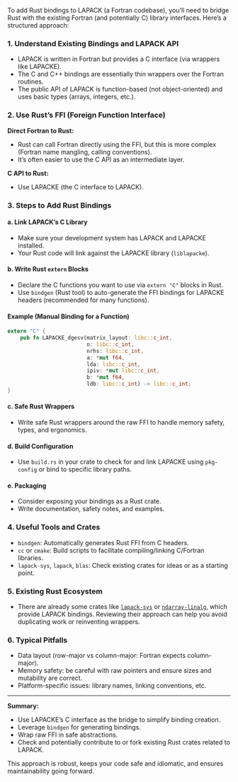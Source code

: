 To add Rust bindings to LAPACK (a Fortran codebase), you'll need to bridge Rust with the existing Fortran (and potentially C) library interfaces. Here’s a structured approach:

### 1. Understand Existing Bindings and LAPACK API
- LAPACK is written in Fortran but provides a C interface (via wrappers like LAPACKE).
- The C and C++ bindings are essentially thin wrappers over the Fortran routines.
- The public API of LAPACK is function-based (not object-oriented) and uses basic types (arrays, integers, etc.).

### 2. Use Rust’s FFI (Foreign Function Interface)

**Direct Fortran to Rust:**  
- Rust can call Fortran directly using the FFI, but this is more complex (Fortran name mangling, calling conventions).
- It’s often easier to use the C API as an intermediate layer.

**C API to Rust:**  
- Use LAPACKE (the C interface to LAPACK).

### 3. Steps to Add Rust Bindings

#### a. Link LAPACK’s C Library
- Make sure your development system has LAPACK and LAPACKE installed.
- Your Rust code will link against the LAPACKE library (`liblapacke`).

#### b. Write Rust `extern` Blocks
- Declare the C functions you want to use via `extern "C"` blocks in Rust.
- Use `bindgen` (Rust tool) to auto-generate the FFI bindings for LAPACKE headers (recommended for many functions).

#### Example (Manual Binding for a Function)
```rust
extern "C" {
    pub fn LAPACKE_dgesv(matrix_layout: libc::c_int,
                         n: libc::c_int,
                         nrhs: libc::c_int,
                         a: *mut f64,
                         lda: libc::c_int,
                         ipiv: *mut libc::c_int,
                         b: *mut f64,
                         ldb: libc::c_int) -> libc::c_int;
}
```

#### c. Safe Rust Wrappers
- Write safe Rust wrappers around the raw FFI to handle memory safety, types, and ergonomics.

#### d. Build Configuration
- Use `build.rs` in your crate to check for and link LAPACKE using `pkg-config` or bind to specific library paths.

#### e. Packaging
- Consider exposing your bindings as a Rust crate.
- Write documentation, safety notes, and examples.

### 4. Useful Tools and Crates
- `bindgen`: Automatically generates Rust FFI from C headers.
- `cc` or `cmake`: Build scripts to facilitate compiling/linking C/Fortran libraries.
- `lapack-sys`, `lapack`, `blas`: Check existing crates for ideas or as a starting point.

### 5. Existing Rust Ecosystem
- There are already some crates like [`lapack-sys`](https://crates.io/crates/lapack-sys) or [`ndarray-linalg`](https://crates.io/crates/ndarray-linalg), which provide LAPACK bindings. Reviewing their approach can help you avoid duplicating work or reinventing wrappers.

### 6. Typical Pitfalls
- Data layout (row-major vs column-major: Fortran expects column-major).
- Memory safety: be careful with raw pointers and ensure sizes and mutability are correct.
- Platform-specific issues: library names, linking conventions, etc.

---
**Summary:**  
- Use LAPACKE’s C interface as the bridge to simplify binding creation.
- Leverage `bindgen` for generating bindings.
- Wrap raw FFI in safe abstractions.
- Check and potentially contribute to or fork existing Rust crates related to LAPACK.

This approach is robust, keeps your code safe and idiomatic, and ensures maintainability going forward.
